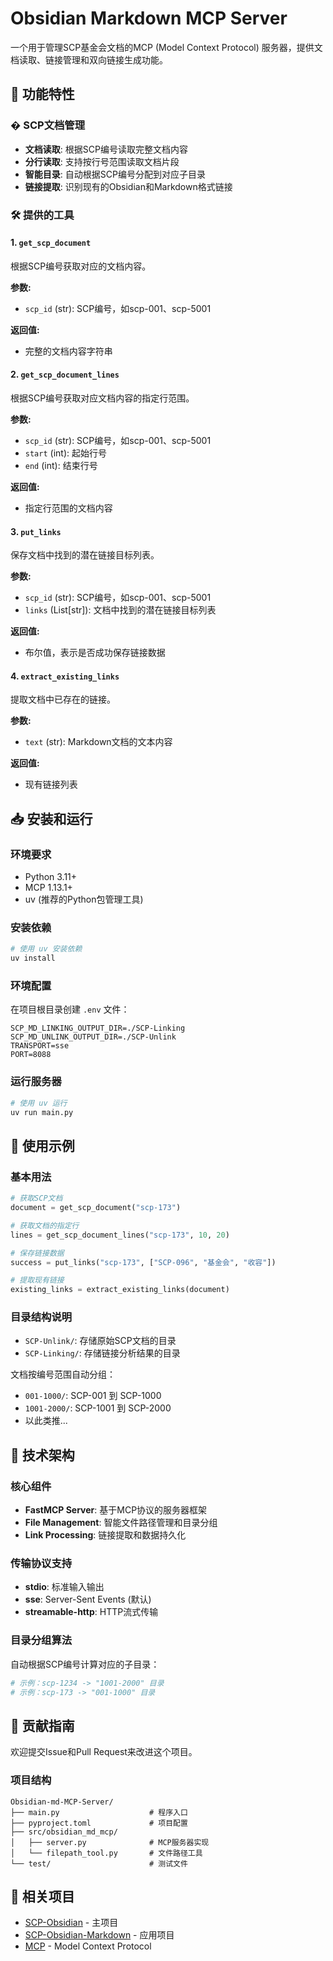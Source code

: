 # Obsidian Markdown MCP Server

一个用于管理SCP基金会文档的MCP (Model Context Protocol) 服务器，提供文档读取、链接管理和双向链接生成功能。

## 🚀 功能特性

### � SCP文档管理
- **文档读取**: 根据SCP编号读取完整文档内容
- **分行读取**: 支持按行号范围读取文档片段
- **智能目录**: 自动根据SCP编号分配到对应子目录
- **链接提取**: 识别现有的Obsidian和Markdown格式链接

### 🛠️ 提供的工具

#### 1. `get_scp_document`
根据SCP编号获取对应的文档内容。

**参数:**
- `scp_id` (str): SCP编号，如scp-001、scp-5001

**返回值:**
- 完整的文档内容字符串

#### 2. `get_scp_document_lines`
根据SCP编号获取对应文档内容的指定行范围。

**参数:**
- `scp_id` (str): SCP编号，如scp-001、scp-5001
- `start` (int): 起始行号
- `end` (int): 结束行号

**返回值:**
- 指定行范围的文档内容

#### 3. `put_links`
保存文档中找到的潜在链接目标列表。

**参数:**
- `scp_id` (str): SCP编号，如scp-001、scp-5001
- `links` (List[str]): 文档中找到的潜在链接目标列表

**返回值:**
- 布尔值，表示是否成功保存链接数据

#### 4. `extract_existing_links`
提取文档中已存在的链接。

**参数:**
- `text` (str): Markdown文档的文本内容

**返回值:**
- 现有链接列表

## 📥 安装和运行

### 环境要求
- Python 3.11+
- MCP 1.13.1+
- uv (推荐的Python包管理工具)

### 安装依赖
```bash
# 使用 uv 安装依赖
uv install
```

### 环境配置
在项目根目录创建 `.env` 文件：
```env
SCP_MD_LINKING_OUTPUT_DIR=./SCP-Linking
SCP_MD_UNLINK_OUTPUT_DIR=./SCP-Unlink
TRANSPORT=sse
PORT=8088
```

### 运行服务器
```bash
# 使用 uv 运行
uv run main.py
```

## 🎯 使用示例

### 基本用法
```python
# 获取SCP文档
document = get_scp_document("scp-173")

# 获取文档的指定行
lines = get_scp_document_lines("scp-173", 10, 20)

# 保存链接数据
success = put_links("scp-173", ["SCP-096", "基金会", "收容"])

# 提取现有链接
existing_links = extract_existing_links(document)
```

### 目录结构说明
- `SCP-Unlink/`: 存储原始SCP文档的目录
- `SCP-Linking/`: 存储链接分析结果的目录

文档按编号范围自动分组：
- `001-1000/`: SCP-001 到 SCP-1000
- `1001-2000/`: SCP-1001 到 SCP-2000
- 以此类推...

## 🔧 技术架构

### 核心组件
- **FastMCP Server**: 基于MCP协议的服务器框架
- **File Management**: 智能文件路径管理和目录分组
- **Link Processing**: 链接提取和数据持久化

### 传输协议支持
- **stdio**: 标准输入输出
- **sse**: Server-Sent Events (默认)
- **streamable-http**: HTTP流式传输

### 目录分组算法
自动根据SCP编号计算对应的子目录：
```python
# 示例：scp-1234 -> "1001-2000" 目录
# 示例：scp-173 -> "001-1000" 目录
```

## 🤝 贡献指南

欢迎提交Issue和Pull Request来改进这个项目。


### 项目结构
```
Obsidian-md-MCP-Server/
├── main.py                    # 程序入口
├── pyproject.toml             # 项目配置
├── src/obsidian_md_mcp/       
│   ├── server.py              # MCP服务器实现
│   └── filepath_tool.py       # 文件路径工具
└── test/                      # 测试文件
```

## 🔗 相关项目

- [SCP-Obsidian](https://github.com/Lingwuxin/SCP-Obsidian) - 主项目
- [SCP-Obsidian-Markdown](https://github.com/Lingwuxin/SCP-Obsidian-Markdown) - 应用项目  
- [MCP](https://modelcontextprotocol.io/) - Model Context Protocol